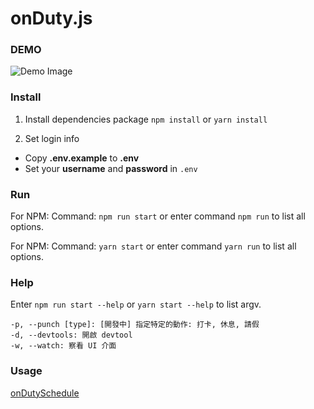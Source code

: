 # onDuty.js

### DEMO
![Demo Image](demo.png)

### Install
1. Install dependencies package
`npm install` or `yarn install`

2. Set login info
  - Copy **.env.example** to **.env**
  - Set your **username** and **password** in `.env`


### Run
For NPM:
Command: `npm run start` or enter command `npm run` to list all options.

For NPM:
Command: `yarn start` or enter command `yarn run` to list all options.

### Help
Enter `npm run start --help` or `yarn start --help` to list argv.

```
-p, --punch [type]: [開發中] 指定特定的動作: 打卡, 休息, 請假
-d, --devtools: 開啟 devtool
-w, --watch: 察看 UI 介面
```

### Usage
[onDutySchedule](https://github.com/PhantasWeng/onDutySchedule)